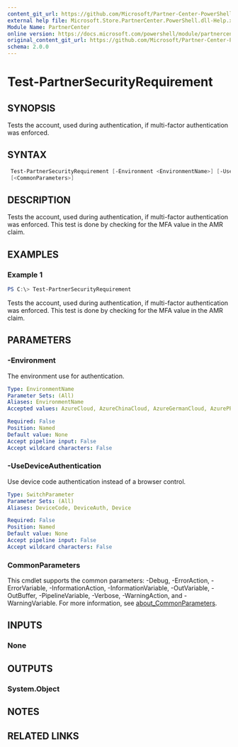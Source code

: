 ```yaml
---
content_git_url: https://github.com/Microsoft/Partner-Center-PowerShell/blob/master/docs/help/Test-PartnerSecurityRequirement.md
external help file: Microsoft.Store.PartnerCenter.PowerShell.dll-Help.xml
Module Name: PartnerCenter
online version: https://docs.microsoft.com/powershell/module/partnercenter/Test-PartnerSecurityRequirement
original_content_git_url: https://github.com/Microsoft/Partner-Center-PowerShell/blob/master/docs/help/Test-PartnerSecurityRequirement.md
schema: 2.0.0
---
```


# Test-PartnerSecurityRequirement

## SYNOPSIS
Tests the account, used during authentication, if multi-factor authentication was enforced.

## SYNTAX

```powershell
 Test-PartnerSecurityRequirement [-Environment <EnvironmentName>] [-UseDeviceAuthentication]
 [<CommonParameters>]
```

## DESCRIPTION
Tests the account, used during authentication, if multi-factor authentication was enforced. This test is done by checking for the MFA value in the AMR claim.

## EXAMPLES

### Example 1
```powershell
PS C:\> Test-PartnerSecurityRequirement
```

Tests the account, used during authentication, if multi-factor authentication was enforced. This test is done by checking for the MFA value in the AMR claim.

## PARAMETERS

### -Environment
The environment use for authentication.

```yaml
Type: EnvironmentName
Parameter Sets: (All)
Aliases: EnvironmentName
Accepted values: AzureCloud, AzureChinaCloud, AzureGermanCloud, AzurePPE, AzureUSGovernment

Required: False
Position: Named
Default value: None
Accept pipeline input: False
Accept wildcard characters: False
```

### -UseDeviceAuthentication
Use device code authentication instead of a browser control.

```yaml
Type: SwitchParameter
Parameter Sets: (All)
Aliases: DeviceCode, DeviceAuth, Device

Required: False
Position: Named
Default value: None
Accept pipeline input: False
Accept wildcard characters: False
```

### CommonParameters
This cmdlet supports the common parameters: -Debug, -ErrorAction, -ErrorVariable, -InformationAction, -InformationVariable, -OutVariable, -OutBuffer, -PipelineVariable, -Verbose, -WarningAction, and -WarningVariable. For more information, see [about_CommonParameters](http://go.microsoft.com/fwlink/?LinkID=113216).

## INPUTS

### None

## OUTPUTS

### System.Object
## NOTES

## RELATED LINKS
